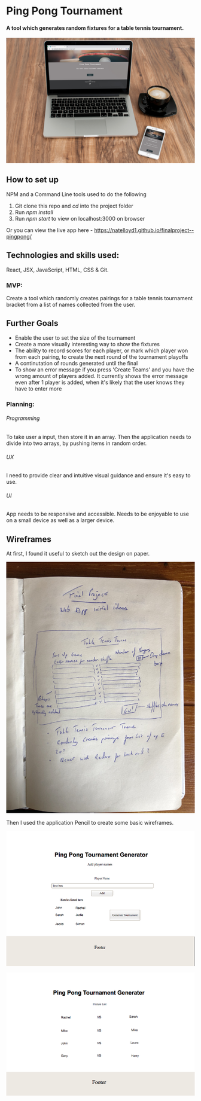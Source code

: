 # Ping Pong Tournament 

#### A tool which generates random fixtures for a table tennis tournament. 

![Mockup](/mockup/mockup2.jpg)

## How to set up

NPM and a Command Line tools used to do the following

1. Git clone this repo and *cd* into the project folder
2. Run *npm install*
3. Run *npm start* to view on localhost:3000 on browser

Or you can view the live app here - https://natelloyd1.github.io/finalproject--pingpong/

## Technologies and skills used: 

React, JSX, JavaScript, HTML, CSS & Git. 

### MVP:

Create a tool which randomly creates pairings for a table tennis tournament bracket from a list of names collected from the 
user.

## Further Goals  

- Enable the user to set the size of the tournament
- Create a more visually interesting way to show the fixtures
- The ability to record scores for each player, or mark which player won from each pairing, to create the next round of the   tournament playoffs
- A continutation of rounds generated until the final
- To show an error message if you press 'Create Teams' and you have the wrong amount of players added. It currently shows     the error message even after 1 player is added, when it's likely that the user knows they have to enter more

### Planning: 

###### Programming
To take user a input, then store it in an array. Then the application needs to divide into two arrays, by pushing items in random order. 

###### UX  
I need to provide clear and intuitive visual guidance and ensure it's easy to use. 

###### UI 
App needs to be responsive and accessible. Needs to be enjoyable to use on a small device as well as a larger device. 

## Wireframes 

At first, I found it useful to sketch out the design on paper. 

![Wireframes](/wireframes/Sketch.jpg)

Then I used the application Pencil to create some basic wireframes.

![Wireframes](/wireframes/PlayerEntry.png)

![Wireframes](/wireframes/FixturesPage.png)


